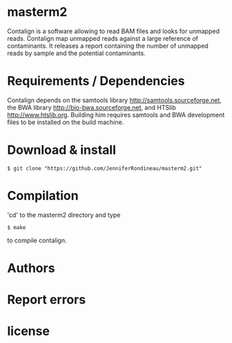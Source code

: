 # masterm2

Contalign is a software allowing to read BAM files and looks for unmapped reads. 
Contalign map unmapped reads against a large reference of contaminants. It 
releases a report containing the number of unmapped reads by sample and the
potential contaminants. 

# Requirements / Dependencies
Contalign depends on the samtools library <http://samtools.sourceforge.net>, 
the BWA library <http://bio-bwa.sourceforge.net>, and HTSlib <http://www.htslib.org>.
Building him requires samtools and BWA development files to be installed on the 
build machine. 

# Download & install

```shell
$ git clone "https://github.com/JenniferRondineau/masterm2.git"
```

# Compilation 
'cd' to the masterm2 directory and type

```shell
$ make
```

to compile contalign.


# Authors

# Report errors

# license


